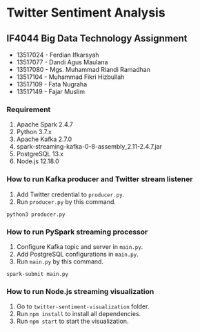 # Twitter Sentiment Analysis

## IF4044 Big Data Technology Assignment
- 13517024 - Ferdian Ifkarsyah
- 13517077 - Dandi Agus Maulana
- 13517080 - Mgs. Muhammad Riandi Ramadhan
- 13517104 - Muhammad Fikri Hizbullah
- 13517109 - Fata Nugraha
- 13517149 - Fajar Muslim

### Requirement
1. Apache Spark 2.4.7
2. Python 3.7.x
3. Apache Kafka 2.7.0
4. spark-streaming-kafka-0-8-assembly_2.11-2.4.7.jar
5. PostgreSQL 13.x
6. Node.js 12.18.0

### How to run Kafka producer and Twitter stream listener
1. Add Twitter credential to `producer.py`.
2. Run `producer.py` by this command.
```
python3 producer.py
```

### How to run PySpark streaming processor
1. Configure Kafka topic and server in `main.py`.
2. Add PostgreSQL configurations in `main.py`.
3. Run `main.py` by this command.
```
spark-submit main.py
```

### How to run Node.js streaming visualization
1. Go to `twitter-sentiment-visualization` folder.
2. Run `npm install` to install all dependencies.
3. Run `npm start` to start the visualization.
